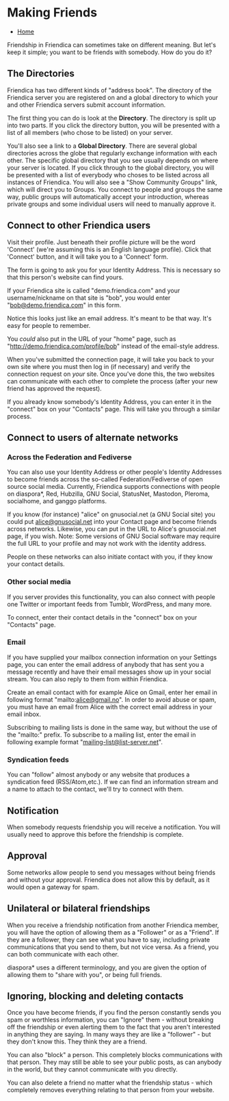 Making Friends
==============

* [Home](help)

Friendship in Friendica can sometimes take on different meaning.
But let's keep it simple; you want to be friends with somebody.
How do you do it?

The Directories
---
Friendica has two different kinds of "address book".
The directory of the Friendica server you are registered on and a global directory to which your and other Friendica servers submit account information.

The first thing you can do is look at the **Directory**.
The directory is split up into two parts.
If you click the directory button, you will be presented with a list of all members (who chose to be listed) on your server.

You'll also see a link to a **Global Directory**.
There are several global directories across the globe that regularly exchange information with each other.
The specific global directory that you see usually depends on where your server is located.
If you click through to the global directory, you will be presented with a list of everybody who choses to be listed across all instances of Friendica.
You will also see a "Show Community Groups" link, which will direct you to Groups.
You connect to people and groups the same way, public groups will automatically accept your introduction, whereas private groups and some individual users will need to manually approve it.

Connect to other Friendica users
---

Visit their profile.
Just beneath their profile picture will be the word 'Connect' (we're assuming this is an English language profile).
Click that 'Connect' button, and it will take you to a 'Connect' form.

The form is going to ask you for your Identity Address.
This is necessary so that this person's website can find yours.

If your Friendica site is called "demo.friendica.com" and your username/nickname on that site is "bob", you would enter "bob@demo.friendica.com" in this form.

Notice this looks just like an email address.
It's meant to be that way.
It's easy for people to remember.

You *could* also put in the URL of your "home" page, such as "http://demo.friendica.com/profile/bob" instead of the email-style address.

When you've submitted the connection page, it will take you back to your own site where you must then log in (if necessary) and verify the connection request on *your* site.
Once you've done this, the two websites can communicate with each other to complete the process (after your new friend has approved the request).

If you already know somebody's Identity Address, you can enter it in the "connect" box on your "Contacts" page.
This will take you through a similar process.


Connect to users of alternate networks
---
### Across the Federation and Fediverse
You can also use your Identity Address or other people's Identity Addresses to become friends across the so-called Federation/Fediverse of open source social media.
Currently, Friendica supports connections with people on diaspora*, Red, Hubzilla, GNU Social, StatusNet, Mastodon, Pleroma, socialhome, and ganggo platforms.

If you know (for instance) "alice" on gnusocial.net (a GNU Social site) you could put alice@gnusocial.net into your Contact page and become friends across networks.
Likewise, you can put in the URL to Alice's gnusocial.net page, if you wish.
Note: Some versions of GNU Social software may require the full URL to your profile and may not work with the identity address.

People on these networks can also initiate contact with you, if they know your contact details.

### Other social media
If you server provides this functionality, you can also connect with people one
Twitter or important feeds from Tumblr, WordPress, and many more.

To connect, enter their contact details in the "connect" box on your "Contacts" page.

### Email
If you have supplied your mailbox connection information on your Settings page, you can enter the email address of anybody that has sent you a message recently and have their email messages show up in your social stream.
You can also reply to them from within Friendica.

Create an email contact with for example Alice on Gmail, enter her email in following format "mailto:alice@gmail.no".
In order to avoid abuse or spam, you must have an email from Alice with the correct email address in your email inbox.

Subscribing to mailing lists is done in the same way, but without the use of the "mailto:" prefix.
To subscribe to a mailing list, enter the email in following example format "mailing-list@list-server.net".

### Syndication feeds
You can "follow" almost anybody or any website that produces a syndication feed (RSS/Atom,etc.).
If we can find an information stream and a name to attach to the contact, we'll try to connect with them.

Notification
---
When somebody requests friendship you will receive a notification.
You will usually need to approve this before the friendship is complete.

Approval
---
Some networks allow people to send you messages without being friends and without your approval.
Friendica does not allow this by default, as it would open a gateway for spam.

Unilateral or bilateral friendships
---
When you receive a friendship notification from another Friendica member, you will have the option of allowing them as a "Follower" or as a "Friend".
If they are a follower, they can see what you have to say, including private communications that you send to them, but not vice versa.
As a friend, you can both communicate with each other.

diaspora* uses a different terminology, and you are given the option of allowing them to "share with you", or being full friends.

Ignoring, blocking and deleting contacts
---
Once you have become friends, if you find the person constantly sends you spam or worthless information, you can "Ignore" them - without breaking off the friendship or even alerting them to the fact that you aren't interested in anything they are saying.
In many ways they are like a "follower" - but they don't know this.
They think they are a friend.

You can also "block" a person.
This completely blocks communications with that person.
They may still be able to see your public posts, as can anybody in the world, but they cannot communicate with you directly.

You can also delete a friend no matter what the friendship status - which completely removes everything relating to that person from your website.
